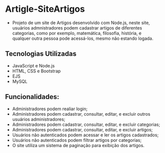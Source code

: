 # Artigle-SiteArtigos
- Projeto de um site de Artigos desenvolvido com Node.js, neste site, usuários admnistradores podem cadastrar artigos de diferentes categorias, como por exemplo,
matemática, filosofia, história, e qualquer outra pessoa pode acessá-los, mesmo não estando logada.

## Tecnologias Utilizadas
- JavaScript e Node.js
- HTML, CSS e Bootstrap
- EJS
- MySQL
  
## Funcionalidades:
- Administradores podem realiar login;
- Administradores podem cadastrar, consultar, editar, e excluir outros usuários administradores;
- Administradores podem cadastrar, consultar, editar, e excluir categorias;
- Administradores podem cadastrar, consultar, editar, e excluir artigos;
- Usuários não autenticados podem acessar e ler os artigos cadastrados;
- Usuários não autenticados podem filtrar artigos por categorias;
- O site utiliza um sistema de paginação para exibição dos artigos.

